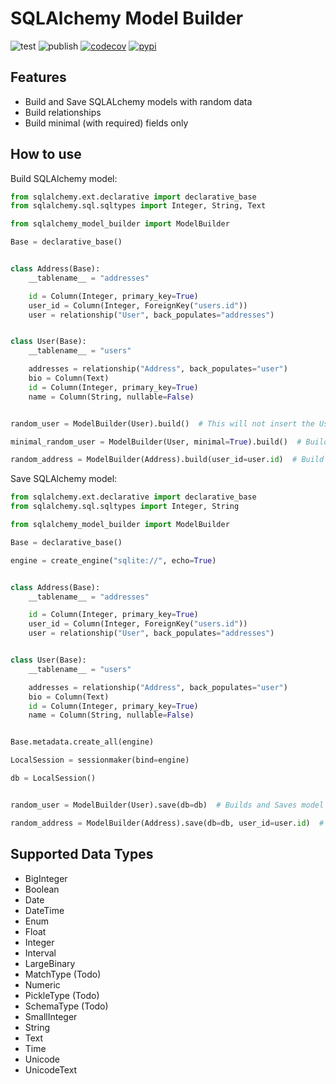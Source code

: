 # SQLAlchemy Model Builder
![test](https://github.com/aminalaee/sqlalchemy-model-builder/actions/workflows/test.yml/badge.svg) ![publish](https://github.com/aminalaee/sqlalchemy-model-builder/actions/workflows/publish.yml/badge.svg) [![codecov](https://codecov.io/gh/aminalaee/sqlalchemy-model-builder/branch/main/graph/badge.svg?token=QOLK6R9M52)](https://codecov.io/gh/aminalaee/sqlalchemy-model-builder) 
[![pypi](https://img.shields.io/pypi/v/sqlalchemy-model-builder?color=%2334D058&label=pypi)](https://pypi.org/project/sqlalchemy-model-builder/)

## Features
- Build and Save SQLALchemy models with random data
- Build relationships
- Build minimal (with required) fields only

## How to use
Build SQLAlchemy model:

```python
from sqlalchemy.ext.declarative import declarative_base
from sqlalchemy.sql.sqltypes import Integer, String, Text

from sqlalchemy_model_builder import ModelBuilder

Base = declarative_base()


class Address(Base):
    __tablename__ = "addresses"

    id = Column(Integer, primary_key=True)
    user_id = Column(Integer, ForeignKey("users.id"))
    user = relationship("User", back_populates="addresses")


class User(Base):
    __tablename__ = "users"

    addresses = relationship("Address", back_populates="user")
    bio = Column(Text)
    id = Column(Integer, primary_key=True)
    name = Column(String, nullable=False)


random_user = ModelBuilder(User).build()  # This will not insert the User

minimal_random_user = ModelBuilder(User, minimal=True).build()  # Builds User with `id` and `name`

random_address = ModelBuilder(Address).build(user_id=user.id)  # Build with `user_id`
```

Save SQLAlchemy model:

```python
from sqlalchemy.ext.declarative import declarative_base
from sqlalchemy.sql.sqltypes import Integer, String

from sqlalchemy_model_builder import ModelBuilder

Base = declarative_base()

engine = create_engine("sqlite://", echo=True)


class Address(Base):
    __tablename__ = "addresses"

    id = Column(Integer, primary_key=True)
    user_id = Column(Integer, ForeignKey("users.id"))
    user = relationship("User", back_populates="addresses")


class User(Base):
    __tablename__ = "users"

    addresses = relationship("Address", back_populates="user")
    bio = Column(Text)
    id = Column(Integer, primary_key=True)
    name = Column(String, nullable=False)


Base.metadata.create_all(engine)

LocalSession = sessionmaker(bind=engine)

db = LocalSession()


random_user = ModelBuilder(User).save(db=db)  # Builds and Saves model using provided session

random_address = ModelBuilder(Address).save(db=db, user_id=user.id)  # Save with `user_id`
```

## Supported Data Types
- BigInteger
- Boolean
- Date
- DateTime
- Enum
- Float
- Integer
- Interval
- LargeBinary
- MatchType (Todo)
- Numeric
- PickleType (Todo)
- SchemaType (Todo)
- SmallInteger
- String
- Text
- Time
- Unicode
- UnicodeText
